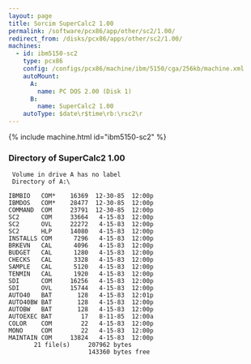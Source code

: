 ```yaml
---
layout: page
title: Sorcim SuperCalc2 1.00
permalink: /software/pcx86/app/other/sc2/1.00/
redirect_from: /disks/pcx86/apps/other/sc2/1.00/
machines:
  - id: ibm5150-sc2
    type: pcx86
    config: /configs/pcx86/machine/ibm/5150/cga/256kb/machine.xml
    autoMount:
      A:
        name: PC DOS 2.00 (Disk 1)
      B:
        name: SuperCalc2 1.00
    autoType: $date\r$time\rb:\rsc2\r
---
```


{% include machine.html id="ibm5150-sc2" %}

### Directory of SuperCalc2 1.00

     Volume in drive A has no label
     Directory of A:\

    IBMBIO   COM*    16369  12-30-85  12:00p
    IBMDOS   COM*    28477  12-30-85  12:00p
    COMMAND  COM     23791  12-30-85  12:00p
    SC2      COM     33664   4-15-83  12:00p
    SC2      OVL     22272   4-15-83  12:00p
    SC2      HLP     14080   4-15-83  12:00p
    INSTALLS COM      7296   4-15-83  12:00p
    BRKEVN   CAL      4096   4-15-83  12:00p
    BUDGET   CAL      1280   4-15-83  12:00p
    CHECKS   CAL      3328   4-15-83  12:00p
    SAMPLE   CAL      5120   4-15-83  12:00p
    TENMIN   CAL      1920   4-15-83  12:00p
    SDI      COM     16256   4-15-83  12:00p
    SDI      OVL     15744   4-15-83  12:00p
    AUTO40   BAT       128   4-15-83  12:01p
    AUTO40BW BAT       128   4-15-83  12:00p
    AUTOBW   BAT       128   4-15-83  12:00p
    AUTOEXEC BAT        17   8-11-85  12:00a
    COLOR    COM        22   4-15-83  12:00p
    MONO     COM        22   4-15-83  12:00p
    MAINTAIN COM     13824   4-15-83  12:00p
           21 file(s)     207962 bytes
                          143360 bytes free

